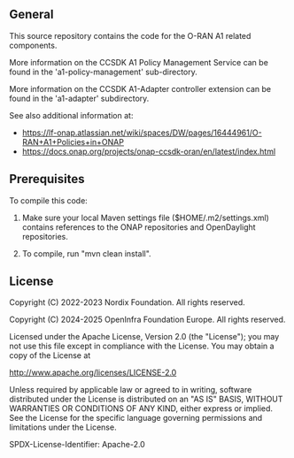 ## General

This source repository contains the code for the O-RAN A1 related components.

More information on the CCSDK A1 Policy Management Service can be found in the 'a1-policy-management' sub-directory. 

More information on the CCSDK A1-Adapter controller extension can be found in the 'a1-adapter' subdirectory.

See also additional information at:  
  - https://lf-onap.atlassian.net/wiki/spaces/DW/pages/16444961/O-RAN+A1+Policies+in+ONAP
  - https://docs.onap.org/projects/onap-ccsdk-oran/en/latest/index.html

## Prerequisites

To compile this code:

1. Make sure your local Maven settings file ($HOME/.m2/settings.xml) contains references to the ONAP repositories and OpenDaylight repositories.

2. To compile, run "mvn clean install".

## License

Copyright (C) 2022-2023 Nordix Foundation. All rights reserved.

Copyright (C) 2024-2025 OpenInfra Foundation Europe. All rights reserved.

Licensed under the Apache License, Version 2.0 (the "License");
you may not use this file except in compliance with the License.
You may obtain a copy of the License at

http://www.apache.org/licenses/LICENSE-2.0

Unless required by applicable law or agreed to in writing, software
distributed under the License is distributed on an "AS IS" BASIS,
WITHOUT WARRANTIES OR CONDITIONS OF ANY KIND, either express or implied.
See the License for the specific language governing permissions and
limitations under the License.

SPDX-License-Identifier: Apache-2.0
